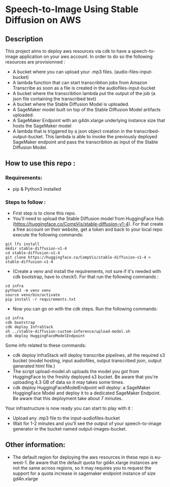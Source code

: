 # Speech-to-Image Using Stable Diffusion on AWS

## Description
This project aims to deploy aws resources via cdk to have a speech-to-image application on your aws account. In order to do so the following resources are provisionned : 
- A bucket where you can upload your .mp3 files. (audio-files-input-bucket)
- A lambda function that can start transcribtion jobs from Amazon Transcribe as soon as a file is created in the audiofiles-input-bucket
- A bucket where the transcribtion lambda put the output of the job (a json file containing the transcribed text)
- A bucket where the Stable Diffusion Model is uploaded.
- A SageMaker model built on top of the Stable Diffusion Model artifacts uploaded. 
- A SageMaker Endpoint with an g4dn.xlarge underlying instance size that hosts the SageMaker model
- A lambda that is triggered by a json object creation in the transcribed-output-bucket. This lambda is able to invoke the previously deployed SageMaker endpoint and pass the transcribtion as input of the Stable Diffusion Model. 

## How to use this repo : 

### Requirements:
- pip & Python3 installed
### Steps to follow : 
- First step is to clone this repo.
- You'll need to upload the Stable Diffusion model from HuggingFace Hub (https://huggingface.co/CompVis/stable-diffusion-v1-4). 
For that create a free account on their website, get a token and back to your local repo execute the following commands: 

```
git lfs install
mkdir stable-diffusion-v1-4
cd stable-diffusion-v1-4
git clone https://huggingface.co/CompVis/stable-diffusion-v1-4 > stable-diffusion-v1-4
```

- (Create a venv and install the requirements, not sure if it's needed with cdk bootstrap, have to check!). For that run the following commands : 
```
cd infra
python3 -m venv venv
source venv/bin/activate
pip install -r requirements.txt
```
- Now you can go on with the cdk steps. Run the following commands: 
```
cd infra
cdk bootstrap
cdk deploy InfraStack
sh ../stable-diffusion-custom-inference/upload-model.sh
cdk deploy HuggingFaceModelEndpoint
```

Some info related to these commands: 
- cdk deploy InfraStack will deploy transcribe pipelines, all the required s3 bucket (model hosting, input audiofiles, output transcribed json, output generated html file.)
- The script upload-model.sh uploads the model you got from HuggingFace to the freshly deployed s3 bucket. Be aware that you're uploading 4.3 GB of data so it may takes some times. 
- cdk deploy HuggingFaceModelEndpoint will deploy: a SageMaker HuggingFace Model and deploy it to a dedicated SageMaker Endpoint. Be aware that this deployment take about 7 minutes. 

Your infrastructure is now ready you can start to play with it : 
- Upload any .mp3 file to the input-audiofiles-bucket
- Wait for 1-2 minutes and you'll see the output of your speech-to-image generator in the bucket named output-images-bucket. 

## Other information: 
- The default region for deploying the aws resources in these repo is eu-west-1. Be aware that the default quota for gd4n.xlarge instances are not the same across regions, so it may requires you to request the support for a quota increase in sagemaker endpoint instance of size gd4n.xlarge 
